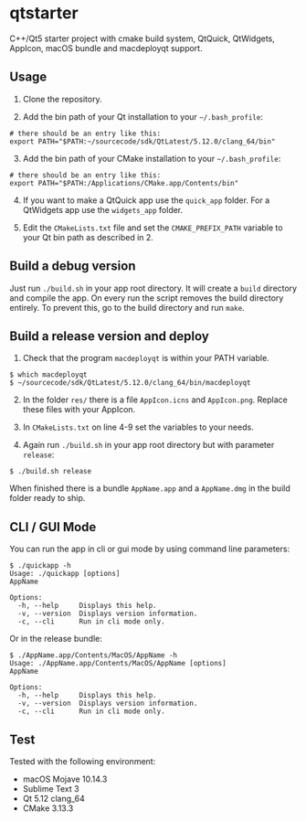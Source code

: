 # qtstarter
C++/Qt5 starter project with cmake build system, QtQuick, QtWidgets, AppIcon, macOS bundle and macdeployqt support.

## Usage
1. Clone the repository.

2. Add the bin path of your Qt installation to your `~/.bash_profile`:

```
# there should be an entry like this:
export PATH="$PATH:~/sourcecode/sdk/QtLatest/5.12.0/clang_64/bin"
```

3. Add the bin path of your CMake installation to your `~/.bash_profile`:

```
# there should be an entry like this:
export PATH="$PATH:/Applications/CMake.app/Contents/bin"
```

4. If you want to make a QtQuick app use the `quick_app` folder. For a QtWidgets app use the `widgets_app` folder.

5. Edit the `CMakeLists.txt` file and set the `CMAKE_PREFIX_PATH` variable to your Qt bin path as described in 2.

## Build a debug version
Just run `./build.sh` in your app root directory. It will create a `build` directory and compile the app. On every run the script removes the build directory entirely. To prevent this, go to the build directory and run `make`.

## Build a release version and deploy
1. Check that the program `macdeployqt` is within your PATH variable.

```
$ which macdeployqt
$ ~/sourcecode/sdk/QtLatest/5.12.0/clang_64/bin/macdeployqt
```

2. In the folder `res/` there is a file `AppIcon.icns` and `AppIcon.png`. Replace these files with your AppIcon. 

3. In `CMakeLists.txt` on line 4-9 set the variables to your needs.

4. Again run `./build.sh` in your app root directory but with parameter `release`:

```
$ ./build.sh release
```

When finished there is a bundle `AppName.app` and a `AppName.dmg` in the build folder ready to ship.

## CLI / GUI Mode
You can run the app in cli or gui mode by using command line parameters:

```
$ ./quickapp -h
Usage: ./quickapp [options]
AppName

Options:
  -h, --help     Displays this help.
  -v, --version  Displays version information.
  -c, --cli      Run in cli mode only.
```

Or in the release bundle:

```
$ ./AppName.app/Contents/MacOS/AppName -h
Usage: ./AppName.app/Contents/MacOS/AppName [options]
AppName

Options:
  -h, --help     Displays this help.
  -v, --version  Displays version information.
  -c, --cli      Run in cli mode only.
```

## Test
Tested with the following environment:

- macOS Mojave 10.14.3 
- Sublime Text 3
- Qt 5.12 clang_64
- CMake 3.13.3
